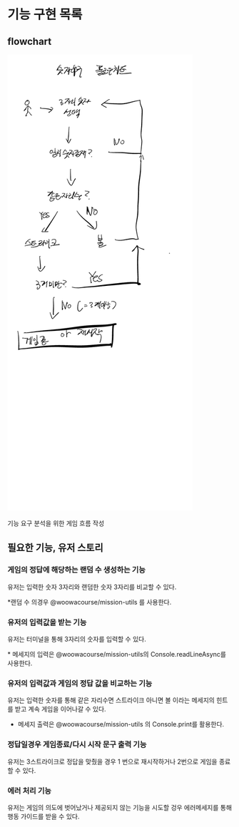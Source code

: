 # 기능 구현 목록

## flowchart

![Alt text](flowchart.png)

기능 요구 분석을 위한 게임 흐름 작성

## 필요한 기능, 유저 스토리

### 게임의 정답에 해당하는 랜덤 수 생성하는 기능

유저는 입력한 숫자 3자리와 랜덤한 숫자 3자리를 비교할 수 있다.

\*랜덤 수 의경우 @woowacourse/mission-utils 를 사용한다.

### 유저의 입력값을 받는 기능

유저는 터미널을 통해 3자리의 숫자를 입력할 수 있다.

\* 메세지의 입력은 @woowacourse/mission-utils의 Console.readLineAsync를 사용한다.

### 유저의 입력값과 게임의 정답 값을 비교하는 기능

유저는 입력한 숫자를 통해 같은 자리수면 스트라이크 아니면 볼 이라는 메세지의 힌트를 받고 계속 게임을 이어나갈 수 있다.

- 메세지 출력은 @woowacourse/mission-utils 의 Console.print를 활용한다.

### 정답일경우 게임종료/다시 시작 문구 출력 기능

유저는 3스트라이크로 정답을 맞췄을 경우 1 번으로 재시작하거나 2번으로 게임을 종료 할 수 있다.

### 에러 처리 기능

유저는 게임의 의도에 벗어났거나 제공되지 않는 기능을 시도할 겅우 에러메세지를 통해 행동 가이드를 받을 수 있다.
